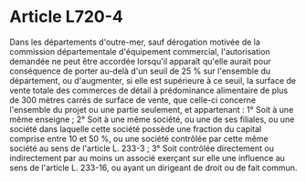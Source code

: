 # Article L720-4

Dans les départements d'outre-mer, sauf dérogation motivée de la commission départementale d'équipement commercial, l'autorisation demandée ne peut être accordée lorsqu'il apparaît qu'elle aurait pour conséquence de porter au-delà d'un seuil de 25 % sur l'ensemble du département, ou d'augmenter, si elle est supérieure à ce seuil, la surface de vente totale des commerces de détail à prédominance alimentaire de plus de 300 mètres carrés de surface de vente, que celle-ci concerne l'ensemble du projet ou une partie seulement, et appartenant :   1° Soit à une même enseigne ;   2° Soit à une même société, ou une de ses filiales, ou une société dans laquelle cette société possède une fraction du capital comprise entre 10 et 50 %, ou une société contrôlée par cette même société au sens de l'article L. 233-3 ;   3° Soit contrôlée directement ou indirectement par au moins un associé exerçant sur elle une influence au sens de l'article L. 233-16, ou ayant un dirigeant de droit ou de fait commun.